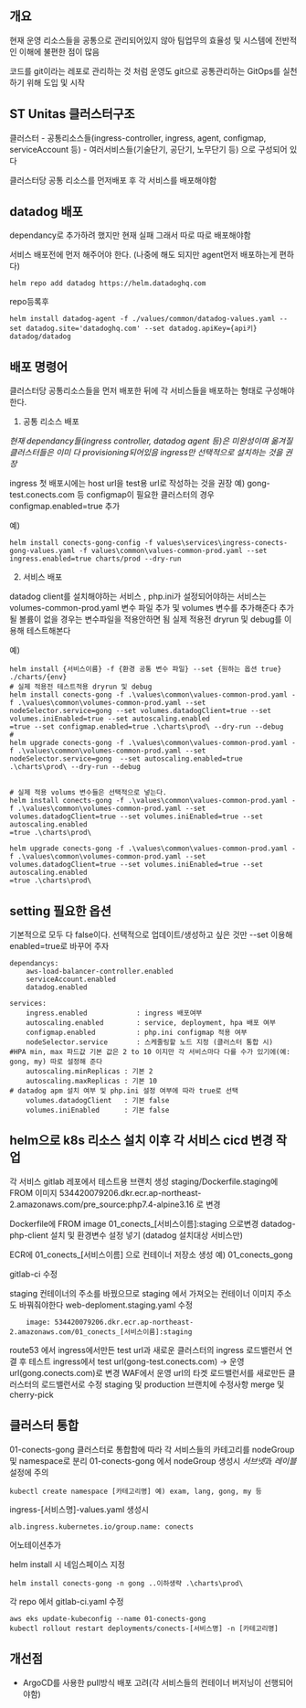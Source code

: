 ## 개요

현재 운영 리소스들을 공통으로 관리되어있지 않아 팀업무의 효율성 및 시스템에 전반적인 이해에 불편한 점이 많음

코드를 git이라는 레포로 관리하는 것 처럼 운영도 git으로 공통관리하는 GitOps를 실천하기 위해 도입 및 시작

## ST Unitas 클러스터구조 

클러스터 - 공통리소스들(ingress-controller, ingress, agent, configmap, serviceAccount 등) - 여러서비스들(기술단기, 공단기, 노무단기 등)
으로 구성되어 있다

클러스터당 공통 리소스를 먼저배포 후 각 서비스를 배포해야함

## datadog 배포

dependancy로 추가하려 했지만 현재 실패 그래서 따로 따로 배포해야함

서비스 배포전에 먼저 해주어야 한다. (나중에 해도 되지만 agent먼저 배포하는게 편하다)
```
helm repo add datadog https://helm.datadoghq.com
```
repo등록후
```
helm install datadog-agent -f ./values/common/datadog-values.yaml --set datadog.site='datadoghq.com' --set datadog.apiKey={api키} datadog/datadog
```

## 배포 명령어

클러스터당 공통리소스들을 먼저 배포한 뒤에 각 서비스들을 배포하는 형태로 구성해야한다.

1. 공통 리소스 배포

_현재 dependancy들(ingress controller, datadog agent 등)은 미완성이며 옮겨질 클러스터들은 이미 다 provisioning되어있음 ingress만 선택적으로 설치하는 것을 권장_

ingress 첫 배포시에는 host url을 test용 url로 작성하는 것을 권장 예) gong-test.conects.com 등
configmap이 필요한 클러스터의 경우 configmap.enabled=true 추가

예)
```
helm install conects-gong-config -f values\services\ingress-conects-gong-values.yaml -f values\common\values-common-prod.yaml --set ingress.enabled=true charts/prod --dry-run
```

2. 서비스 배포

datadog client를 설치해야하는 서비스 , php.ini가 설정되어야하는 서비스는 volumes-common-prod.yaml 변수 파일 추가 및 volumes 변수를 추가해준다
추가될 볼륨이 없을 경우는 변수파일을 적용안하면 됨
실제 적용전 dryrun 및 debug를 이용해 테스트해본다

예)
```
helm install {서비스이름} -f {환경 공통 변수 파일} --set {원하는 옵션 true} ./charts/{env}
# 실제 적용전 테스트적용 dryrun 및 debug
helm install conects-gong -f .\values\common\values-common-prod.yaml -f .\values\common\volumes-common-prod.yaml --set nodeSelector.service=gong --set volumes.datadogClient=true --set volumes.iniEnabled=true --set autoscaling.enabled
=true --set configmap.enabled=true .\charts\prod\ --dry-run --debug
# 
helm upgrade conects-gong -f .\values\common\values-common-prod.yaml -f .\values\common\volumes-common-prod.yaml --set nodeSelector.service=gong  --set autoscaling.enabled=true .\charts\prod\ --dry-run --debug


# 실제 적용 volums 변수들은 선택적으로 넣는다.
helm install conects-gong -f .\values\common\values-common-prod.yaml -f .\values\common\volumes-common-prod.yaml --set volumes.datadogClient=true --set volumes.iniEnabled=true --set autoscaling.enabled
=true .\charts\prod\ 

helm upgrade conects-gong -f .\values\common\values-common-prod.yaml -f .\values\common\volumes-common-prod.yaml --set volumes.datadogClient=true --set volumes.iniEnabled=true --set autoscaling.enabled
=true .\charts\prod\ 
```


## setting 필요한 옵션

기본적으로 모두 다 false이다. 선택적으로 업데이트/생성하고 싶은 것만 --set 이용해 enabled=true로 바꾸어 주자
```
dependancys:
    aws-load-balancer-controller.enabled
    serviceAccount.enabled
    datadog.enabled

services:
    ingress.enabled            : ingress 배포여부
    autoscaling.enabled        : service, deployment, hpa 배포 여부
    configmap.enabled          : php.ini configmap 적용 여부
    nodeSelector.service       : 스케줄링할 노드 지정 (클러스터 통합 시)
#HPA min, max 파드값 기본 값은 2 to 10 이지만 각 서비스마다 다를 수가 있기에(예: gong, my) 따로 설정해 준다
    autoscaling.minReplicas : 기본 2
    autoscaling.maxReplicas : 기본 10
# datadog apm 설치 여부 및 php.ini 설정 여부에 따라 true로 선택
    volumes.datadogClient   : 기본 false
    volumes.iniEnabled      : 기본 false
```

## helm으로 k8s 리소스 설치 이후 각 서비스 cicd 변경 작업

각 서비스 gitlab 레포에서 테스트용 브랜치 생성
staging/Dockerfile.staging에 FROM 이미지 534420079206.dkr.ecr.ap-northeast-2.amazonaws.com/pre_source:php7.4-alpine3.16 로 변경


Dockerfile에 
FROM image 01_conects_[서비스이름]:staging 으로변경
datadog-php-client 설치 및 환경변수 설정 넣기 (datadog 설치대상 서비스만)

ECR에 01_conects_[서비스이름] 으로 컨테이너 저장소 생성 예) 01_conects_gong 

gitlab-ci 수정

staging 컨테이너의 주소를 바꿨으므로 staging 에서 가져오는 컨테이너 이미지 주소도 바꿔줘야한다
web-deploment.staging.yaml 수정

        image: 534420079206.dkr.ecr.ap-northeast-2.amazonaws.com/01_conects_[서비스이름]:staging

route53 에서 ingress에서만든 test url과 새로운 클러스터의 ingress 로드밸런서 연결 후 테스트
ingress에서 test url(gong-test.conects.com) -> 운영 url(gong.conects.com)로 변경 WAF에서 운영 url의 타겟 로드밸런서를 새로만든 클러스터의 로드밸런서로 수정
staging 및 production 브랜치에 수정사항 merge 및 cherry-pick

## 클러스터 통합

01-conects-gong 클러스터로 통합함에 따라 각 서비스들의 카테고리를 nodeGroup 및 namespace로 분리
01-conects-gong 에서 nodeGroup 생성시 *서브넷*과 *레이블* 설정에 주의 
```
kubectl create namespace [카테고리명] 예) exam, lang, gong, my 등
```
ingress-[서비스명]-values.yaml 생성시 
```
alb.ingress.kubernetes.io/group.name: conects
```
어노테이션추가

helm install 시 네임스페이스 지정

```
helm install conects-gong -n gong ..이하생략 .\charts\prod\ 
```

각 repo 에서 gitlab-ci.yaml 수정
```
aws eks update-kubeconfig --name 01-conects-gong 
kubectl rollout restart deployments/conects-[서비스명] -n [카테고리명]
```
## 개선점 

- ArgoCD를 사용한 pull방식 배포 고려(각 서비스들의 컨테이너 버저닝이 선행되어야함)
